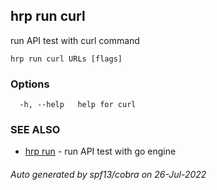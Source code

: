## hrp run curl

run API test with curl command

```
hrp run curl URLs [flags]
```

### Options

```
  -h, --help   help for curl
```

### SEE ALSO

* [hrp run](hrp_run.md)	 - run API test with go engine

###### Auto generated by spf13/cobra on 26-Jul-2022
